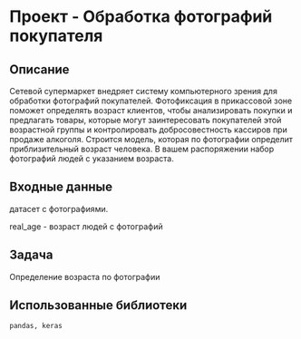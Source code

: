 # Проект - Обработка фотографий покупателя
## Описание 
Сетевой супермаркет внедряет систему компьютерного зрения для обработки фотографий покупателей. Фотофиксация в прикассовой зоне поможет определять возраст клиентов, чтобы анализировать покупки и предлагать товары, которые могут заинтересовать покупателей этой возрастной группы и контролировать добросовестность кассиров при продаже алкоголя. Строится модель, которая по фотографии определит приблизительный возраст человека. В вашем распоряжении набор фотографий людей с указанием возраста.
## Входные данные 
датасет с фотографиями.

real_age - возраст людей с фотографий
## Задача
Определение возраста по фотографии
## Использованные библиотеки 

``
pandas, keras
``

